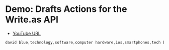 # Demo: Drafts Actions for the Write.as API

- [YouTube URL](https://youtu.be/eu8R9xG5FNA)



```javascript
david blue,technology,software,computer hardware,ios,smartphones,tech blog,tech vlog,tech,write.as,draftsapp,snapas,cms,api,integration,draftsaction
```


